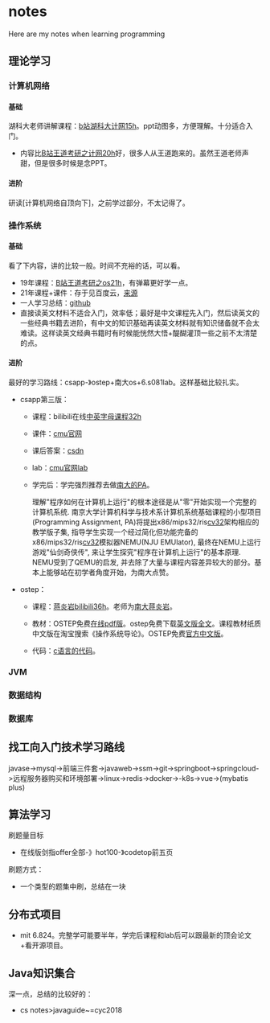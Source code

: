 # notes
Here are my notes when learning programming



## 理论学习

### 计算机网络

#### 基础

湖科大老师讲解课程：[b站湖科大计网15h](https://www.bilibili.com/video/BV1c4411d7jb?p=1)。ppt动图多，方便理解。十分适合入门。

- 内容比[B站王道考研之计网20h](https://www.bilibili.com/video/BV19E411D78Q?p=1)好，很多人从王道跑来的。虽然王道老师声甜，但是很多时候是念PPT。

#### 进阶

研读[计算机网络自顶向下]，之前学过部分，不太记得了。



### 操作系统

#### 基础

看了下内容，讲的比较一般。时间不充裕的话，可以看。

- 19年课程：[B站王道考研之os21h](https://www.bilibili.com/video/BV1YE411D7nH?from=search&seid=11897886848935618319&spm_id_from=333.337.0.0)，有弹幕更好学一点。
- 21年课程+课件：存于见百度云，[来源](https://github.com/cen6667/408)
- 一人学习总结：[github](https://github.com/cen6667/408)
- 直接读英文材料不适合入门，效率低；最好是中文课程先入门，然后读英文的一些经典书籍去进阶，有中文的知识基础再读英文材料就有知识储备就不会太难读。这样读英文经典书籍时有时候能恍然大悟+醍醐灌顶一些之前不太清楚的点。

#### 进阶

最好的学习路线：csapp-》ostep+南大os+6.s081lab。这样基础比较扎实。

- csapp第三版：

  - 课程：bilibili在线[中英字母课程32h](https://www.bilibili.com/video/BV1iW411d7hd?from=search&seid=11848027102089587546&spm_id_from=333.337.0.0)

  - 课件：[cmu官网](http://www.cs.cmu.edu/afs/cs/academic/class/15213-f15/www/schedule.html)

  - 课后答案：[csdn](https://blog.csdn.net/swy_swy_swy/article/details/105313825 )

  - lab：[cmu官网lab](http://csapp.cs.cmu.edu/3e/labs.html)

  - 学完后：学完强烈推荐去做[南大的PA](https://nju-projectn.github.io/ics-pa-gitbook/ics2019/)。

    理解"程序如何在计算机上运行"的根本途径是从"零"开始实现一个完整的计算机系统. 南京大学计算机科学与技术系计算机系统基础课程的小型项目 (Programming Assignment, PA)将提出x86/mips32/ris[cv32](https://www.bilibili.com/read/cv32/)架构相应的教学版子集, 指导学生实现一个经过简化但功能完备的x86/mips32/ris[cv32](https://www.bilibili.com/read/cv32/)模拟器NEMU(NJU EMUlator), 最终在NEMU上运行游戏"仙剑奇侠传", 来让学生探究"程序在计算机上运行"的基本原理. NEMU受到了QEMU的启发, 并去除了大量与课程内容差异较大的部分。基本上能够站在初学者角度开始，为南大点赞。

- ostep：

  - 课程：[蒋炎岩bilibili36h](https://www.bilibili.com/video/BV1N741177F5?spm_id_from=333.999.0.0)。老师为[南大蒋炎岩](https://zhuanlan.zhihu.com/p/130318023)。

  - 教材：OSTEP免费[在线pdf版](https://pages.cs.wisc.edu/~remzi/OSTEP/)。ostep免费下载[英文版全文](https://github.com/mthipparthi/operating-systems-three-easy-pieces)。课程教材纸质中文版在淘宝搜索《操作系统导论》。OSTEP免费[官方中文版](https://github.com/remzi-arpacidusseau/ostep-translations/tree/master/chinese)。

  - 代码：[c语言的代码](https://github.com/xxyzz/ostep-hw)。



### JVM

### 数据结构

### 数据库

## 找工向入门技术学习路线

javase->mysql->前端三件套->javaweb->ssm->git->springboot->springcloud->远程服务器购买和环境部署->linux->redis->docker->-k8s->vue->(mybatis plus)



## 算法学习

刷题量目标

- 在线版剑指offer全部-》hot100-》codetop前五页

刷题方式：

- 一个类型的题集中刷，总结在一块



## 分布式项目

- mit 6.824。完整学可能要半年，学完后课程和lab后可以跟最新的顶会论文+看开源项目。



## Java知识集合

深一点，总结的比较好的：

- cs notes>javaguide~=cyc2018
